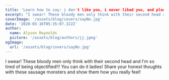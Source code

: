 ```yaml
---
title: 'Learn how to say: i don't like you, i never liked you, and please go away'
excerpt: "I swear! These bloody men only think with their second head and I'm so tired of being objectified!!! You can do it ladies! Share your honest thoughts with these sausage monsters and show them how you really feel!"
coverImage: '/assets/blog/covers/sayNo.jpg'
date: '2020-03-16T05:35:07.322Z'
author:
  name: Alyson Reynolds
  picture: '/assets/blog/authors/jj.jpeg'
ogImage:
  url: '/assets/blog/covers/sayNo.jpg'
---
```


I swear! These bloody men only think with their second head and I'm so tired of being objectified!!! You can do it ladies! Share your honest thoughts with these sausage monsters and show them how you really feel!
